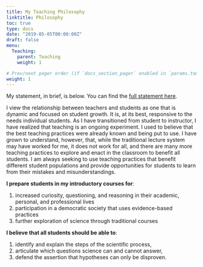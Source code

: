 ```yaml
---
title: My Teaching Philosophy
linktitle: Philosophy
toc: true
type: docs
date: "2019-05-05T00:00:00Z"
draft: false
menu:
  Teaching:
    parent: Teaching
    weight: 1

# Prev/next pager order (if `docs_section_pager` enabled in `params.toml`)
weight: 1
---
```

My statement, in brief, is below. You can find the [full statement here](files/Schwabacher-James_Teaching-Statement_2018v1.pdf).

I view the relationship between teachers and students as one that is dynamic and focused on student growth. It is, at its best, responsive to the needs individual students. As I have transitioned from student to instructor, I have realized that teaching is an ongoing experiment. I used to believe that the best teaching practices were already known and being put to use. I have grown to understand, however, that, while the traditional lecture system may have worked for me, it does not work for all, and there are many more teaching practices to explore and enact in the classroom to benefit all students. I am always seeking to use teaching practices that benefit different student populations and provide opportunities for students to learn from their mistakes and misunderstandings.

**I prepare students in my introductory courses for**:

1. increased curiosity, questioning, and reasoning in their academic, personal, and professional lives
2. participation in a democratic society that uses evidence-based practices
3. further exploration of science through traditional courses

**I believe that all students should be able to**:

1. identify and explain the steps of the scientific process,
2. articulate which questions science can and cannot answer,
3. defend the assertion that hypotheses can only be disproven.

